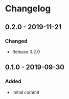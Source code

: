 # Changelog

## 0.2.0 - 2019-11-21
### Changed
- Release 0.2.0

## 0.1.0 - 2019-09-30
### Added
- Initial commit